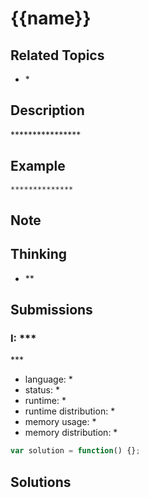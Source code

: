 # {{name}}

## Related Topics

- \*

## Description

\*\*\*\*\*\*\*\*\*\*\*\*\*\*\*\*

## Example

```bash
**************
```

## Note

## Thinking

- \*\*

## Submissions

### I: \*\*\*

\*\*\*

- language: \*
- status: \*
- runtime: \*
- runtime distribution: \*
- memory usage: \*
- memory distribution: \*

```javascript
var solution = function() {};
```

<!-- I、II、III、IV、V、VI、VII、VIII、IX、X	 -->

## Solutions
